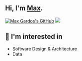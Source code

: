 ## Hi, I'm [Max](https://mgardos01.github.io/).

[![Max Gardos's GitHub](https://img.shields.io/badge/-@mgardos01-%23181717?style=flat-square&logo=github)](https://github.com/mgardos01)
[![](https://img.shields.io/github/stars/mgardos01?style=social)](https://github.com/mgardos01?tab=repositories)

## 🧠 I'm interested in

- Software Design & Architecture
- Data
  
